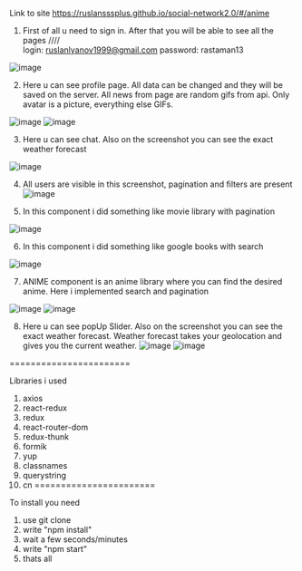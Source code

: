 Link to site
https://ruslansssplus.github.io/social-network2.0/#/anime

1) First of all u need to sign in. After that you will be able to see all the pages ////  
login: ruslanlyanov1999@gmail.com
password: rastaman13

![image](https://user-images.githubusercontent.com/88615370/158442955-e13d8540-5a9c-4831-bfc1-3b9b33bbe98a.png)

2) Here u can see profile page. All data can be changed and they will be saved on the server.
   All news from page are random gifs from api.
   Only avatar is a picture, everything else GIFs.
   
![image](https://user-images.githubusercontent.com/88615370/158443222-24ea6877-6d12-4447-a7d3-da9a86a99ccd.png)
![image](https://user-images.githubusercontent.com/88615370/158443323-39edb97d-b83e-4389-9489-2d2f1953d6e9.png)


3) Here u can see chat. Also on the screenshot you can see the exact weather forecast

![image](https://user-images.githubusercontent.com/88615370/158443556-6de3cf28-9592-454f-a004-68fe2f2bdb1c.png)

4) All users are visible in this screenshot, pagination and filters are present
![image](https://user-images.githubusercontent.com/88615370/158443630-9841a1a3-eef2-4365-a5d1-368eaa0b48c6.png)

5) In this component i did something like movie library with pagination 

![image](https://user-images.githubusercontent.com/88615370/158443684-6610c39a-dded-4781-b4b4-14763c77ba42.png)

6) In this component i did something like google books with search

![image](https://user-images.githubusercontent.com/88615370/158443735-5b22a4ca-63e1-47df-9050-6baa3b5f7cc3.png)

7) ANIME component is an anime library where you can find the desired anime. Here i implemented search and pagination

![image](https://user-images.githubusercontent.com/88615370/158443784-49ee05d3-d5e9-477a-9924-937344fb8bde.png)
![image](https://user-images.githubusercontent.com/88615370/158443850-52d68ab3-0359-4bd8-82cd-45922878fac2.png)

8) Here u can see popUp Slider. Also on the screenshot you can see the exact weather forecast. Weather forecast takes your geolocation and gives you the current weather.
![image](https://user-images.githubusercontent.com/88615370/158444304-48a5bd05-ffca-448f-ba8c-068cd7828c71.png)
![image](https://user-images.githubusercontent.com/88615370/158444342-7b326233-c68a-48be-b33c-3b9cfbe71e7c.png)


=======================

Libraries i used
1) axios
2) react-redux
3) redux
4) react-router-dom
5) redux-thunk
6) formik
7) yup
8) classnames
9) querystring
10) cn
=======================

To install you need 
1) use git clone
2) write "npm install"
3) wait a few seconds/minutes
4) write "npm start"
5) thats all
